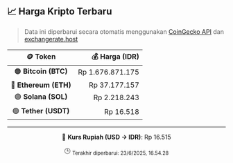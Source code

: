 

<!-- HARGA_KRIPTO -->
## 📈 Harga Kripto Terbaru

> Data ini diperbarui secara otomatis menggunakan [CoinGecko API](https://www.coingecko.com/) dan [exchangerate.host](https://exchangerate.host/)

<div align="center">

| 🪙 Token | 💰 Harga (IDR) |
|:------:|---------------:|
| 🟠 **Bitcoin (BTC)**   | Rp 1.676.871.175 |
| 🔵 **Ethereum (ETH)**  | Rp 37.177.157 |
| 🟣 **Solana (SOL)**    | Rp 2.218.243 |
| 🟢 **Tether (USDT)**   | Rp 16.518 |

---

💱 **Kurs Rupiah (USD → IDR)**: Rp 16.515

🕒 <sub>Terakhir diperbarui: 23/6/2025, 16.54.28</sub>

</div>
<!-- /HARGA_KRIPTO -->